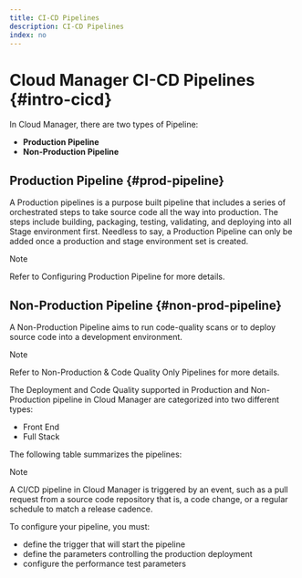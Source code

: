 ```yaml
---
title: CI-CD Pipelines
description: CI-CD Pipelines
index: no
---
```


# Cloud Manager CI-CD Pipelines {#intro-cicd}

In Cloud Manager, there are two types of Pipeline:

* **Production Pipeline**
* **Non-Production Pipeline**

## Production Pipeline {#prod-pipeline}

A Production pipelines is a purpose built pipeline that includes a series of orchestrated steps to take source code all the way into production. The steps include building, packaging, testing, validating, and deploying into all Stage environment first. Needless to say, a Production Pipeline can only be added once a production and stage environment set is created.

>[!NOTE]
>Refer to Configuring Production Pipeline for more details.


## Non-Production Pipeline {#non-prod-pipeline}

A Non-Production Pipeline aims to run code-quality scans or to deploy source code into a development environment. 

>[!NOTE]
>Refer to Non-Production & Code Quality Only Pipelines for more details.

The Deployment and Code Quality supported in Production and Non-Production pipeline in Cloud Manager are categorized into two different types:

* Front End
* Full Stack

The following table summarizes the pipelines:


>[!NOTE]
>A CI/CD pipeline in Cloud Manager is triggered by an event, such as a pull request from a source code repository that is, a code change, or a regular schedule to match a release cadence. 
>
>To configure your pipeline, you must:
>* define the trigger that will start the pipeline
>* define the parameters controlling the production deployment
>* configure the performance test parameters
